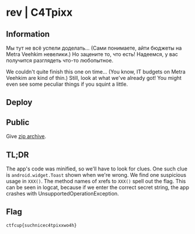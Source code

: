 # rev | C4Tpixx
## Information

Мы тут не всё успели доделать... (Сами понимаете, айти бюджеты на Metra Veehkim невелики.) Но зацените то, что есть! Надеемся, у вас получится разглядеть что-то любопытное.

We couldn't quite finish this one on time... (You know, IT budgets on Metra Veehkim are kind of thin.) Still, look at what we've already got! You might even see some peculiar things if you squint a little.

## Deploy

## Public
Give [zip archive](public/rev-catpixx.zip).

## TL;DR
The app's code was minified, so we'll have to look for clues. One such clue is `android.widget.Toast` shown when we're wrong. We find one suspicious usage in `XXX()`. The method names of xrefs to `XXX()` spell out the flag. This can be seen in logcat, because if we enter the correct secret string, the app crashes with UnsupportedOperationException.

## Flag
`ctfcup{suchnicec4tpixxwo4h}`
